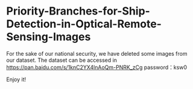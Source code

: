 # Priority-Branches-for-Ship-Detection-in-Optical-Remote-Sensing-Images
For the sake of our national security, we have deleted some images from our dataset.
The dataset can be accessed in https://pan.baidu.com/s/1knC2YX4lnAoQm-PNRK_zCg 
password：ksw0

Enjoy it!
